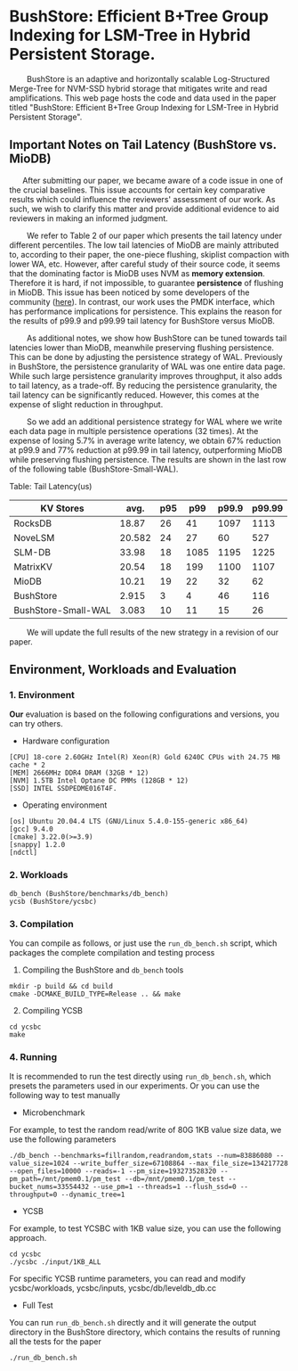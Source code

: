 # BushStore: Efficient B+Tree Group Indexing for LSM-Tree in Hybrid Persistent Storage.

&#160; &#160; &#160; &#160; BushStore is an adaptive and horizontally scalable Log-Structured Merge-Tree for NVM-SSD hybrid storage that mitigates write and read amplifications. This web page hosts the code and data used in the paper titled "BushStore: Efficient B+Tree Group Indexing for LSM-Tree in Hybrid Persistent Storage".

## Important Notes on Tail Latency  (BushStore vs. MioDB) 

 &#160; &#160; &#160; After submitting our paper, we became aware of a code issue in one of the crucial baselines. This issue accounts for certain key comparative results which could influence the reviewers' assessment of our work. As such, we wish to clarify this matter and provide additional evidence to aid reviewers in making an informed judgment.

&#160; &#160; &#160; &#160; We refer to Table 2 of our paper which presents the tail latency under different percentiles. The low tail latencies of MioDB are mainly attributed to, according to their paper, the one-piece flushing, skiplist compaction with lower WA, etc. However, after careful study of their source code, it seems that the dominating factor is MioDB uses NVM as **memory extension**. Therefore it is hard, if not impossible, to guarantee **persistence** of flushing in MioDB. This issue has been noticed by some developers of the community ([here](https://github.com/CGCL-codes/mioDB/issues/16)). In contrast, our work uses the PMDK interface, which has performance implications for persistence. This explains the reason for the results of p99.9 and p99.99 tail latency for BushStore versus MioDB.

&#160; &#160; &#160; &#160; As additional notes, we show how BushStore can be tuned towards tail latencies lower than MioDB, meanwhile preserving flushing persistence. This can be done by adjusting the persistence strategy of WAL. Previously in BushStore, the persistence granularity of WAL was one entire data page. While such large persistence granularity improves throughput, it also adds to tail latency, as a trade-off. By reducing the persistence granularity, the tail latency can be significantly reduced. However, this comes at the expense of slight reduction in throughput.


&#160; &#160; &#160; &#160; So we add an additional persistence strategy for WAL where we write each data page in multiple persistence operations (32 times). At the expense of losing 5.7% in average write latency, we obtain 67% reduction at p99.9 and 77% reduction at p99.99 in tail latency, outperforming MioDB while preserving flushing persistence. The results are shown in the last row of the following table (BushStore-Small-WAL).


Table: Tail Latency(us)


| KV Stores           | avg.   | p95  | p99  | p99.9 | p99.99 |
| ------------------- | ------ | ---- | ---- | ----- | ------ |
| RocksDB             | 18.87  | 26   | 41   | 1097  | 1113   |
| NoveLSM             | 20.582 | 24   | 27   | 60    | 527    |
| SLM-DB              | 33.98  | 18   | 1085 | 1195  | 1225   |
| MatrixKV            | 20.54  | 18   | 199  | 1100  | 1107   |
| MioDB               | 10.21  | 19   | 22   | 32    | 62     |
| BushStore           | 2.915  | 3    | 4    | 46    | 116    |
| BushStore-Small-WAL | 3.083  | 10   | 11   | 15    | 26     |

&#160; &#160; &#160; &#160; We will update the full results of the new strategy in a revision of our paper.

## Environment, Workloads and Evaluation

### 1. Environment

**Our** evaluation is based on the following configurations and versions, you can try others.

* Hardware configuration

```
[CPU] 18-core 2.60GHz Intel(R) Xeon(R) Gold 6240C CPUs with 24.75 MB cache * 2
[MEM] 2666MHz DDR4 DRAM (32GB * 12)
[NVM] 1.5TB Intel Optane DC PMMs (128GB * 12)
[SSD] INTEL SSDPEDME016T4F.
```

* Operating environment

```
[os] Ubuntu 20.04.4 LTS (GNU/Linux 5.4.0-155-generic x86_64)
[gcc] 9.4.0
[cmake] 3.22.0(>=3.9)
[snappy] 1.2.0
[ndctl]
```

### 2. Workloads

```
db_bench (BushStore/benchmarks/db_bench)
ycsb (BushStore/ycsbc)
```

### 3. Compilation

You can compile as follows, or just use the `run_db_bench.sh` script, which packages the complete compilation and testing process

1. Compiling the BushStore and `db_bench` tools

```
mkdir -p build && cd build
cmake -DCMAKE_BUILD_TYPE=Release .. && make
```

2. Compiling YCSB

```
cd ycsbc
make
```

### 4. Running

It is recommended to run the test directly using `run_db_bench.sh`, which presets the parameters used in our experiments. Or you can use the following way to test manually

* Microbenchmark

For example, to test the random read/write of 80G 1KB value size data, we use the following parameters

```
./db_bench --benchmarks=fillrandom,readrandom,stats --num=83886080 --value_size=1024 --write_buffer_size=67108864 --max_file_size=134217728 --open_files=10000 --reads=-1 --pm_size=193273528320 --pm_path=/mnt/pmem0.1/pm_test --db=/mnt/pmem0.1/pm_test --bucket_nums=33554432 --use_pm=1 --threads=1 --flush_ssd=0 --throughput=0 --dynamic_tree=1
```

* YCSB

For example, to test YCSBC with 1KB value size, you can use the following approach.

```
cd ycsbc
./ycsbc ./input/1KB_ALL
```

For specific YCSB runtime parameters, you can read and modify ycsbc/workloads, ycsbc/inputs, ycsbc/db/leveldb_db.cc

* Full Test

You can run `run_db_bench.sh` directly and it will generate the output directory in the BushStore directory, which contains the results of running all the tests for the paper

```
./run_db_bench.sh
```
